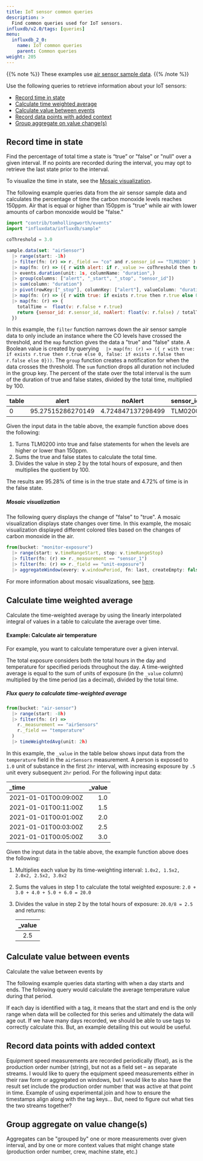 ```yaml
---
title: IoT sensor common queries
description: >
  Find common queries used for IoT sensors.
influxdb/v2.0/tags: [queries]
menu:
  influxdb_2_0:
    name: IoT common queries
    parent: Common queries
weight: 205
---
```


{{% note %}}
These examples use [air sensor sample data](/influxdb/v2.0/reference/sample-data/#air-sensor-sample-data).
{{% /note %}}

Use the following queries to retrieve information about your IoT sensors:
- [Record time in state](#record-time-in-state)
- [Calculate time weighted average](#calculate-time-weighted-average)
- [Calculate value between events](#calculate-value-between-events)
- [Record data points with added context](#record-data-points-with-added-context)
- [Group aggregate on value change(s)](#group-aggregate-on-value-changes)

## Record time in state

Find the percentage of total time a state is “true” or "false" or "null" over a given interval. If no points are recorded during the interval, you may opt to retrieve the last state prior to the interval.

To visualize the time in state, see the [Mosaic visualization](#mosaic-visualization).

The following example queries data from the air sensor sample data and calculates the percentage of time the carbon monoxide levels reaches 150ppm. Air that is equal or higher than 150ppm is "true" while air with lower amounts of carbon monoxide would be "false." 

```js
import "contrib/tomhollingworth/events"
import "influxdata/influxdb/sample"

coThreshold = 3.0

sample.data(set: "airSensor")
  |> range(start: -1h)
  |> filter(fn: (r) => r._field == "co" and r.sensor_id == "TLM0200" )
  |> map(fn: (r) => ({ r with alert: if r._value >= coThreshold then true else false }))
  |> events.duration(unit: 1s, columnName: "duration",)
  |> group(columns: ["alert", "_start", "_stop", "sensor_id"])
  |> sum(column: "duration")
  |> pivot(rowKey:["_stop"], columnKey: ["alert"], valueColumn: "duration")
  |> map(fn: (r) => ({ r with true: if exists r.true then r.true else 0, false: if exists r.false then r.false else 0}))
  |> map(fn: (r) => { 
    totalTime =  float(v: r.false + r.true)
    return {sensor_id: r.sensor_id, noAlert: float(v: r.false) / totalTime * 100.0 , alert: float(v: r.true) / totalTime * 100.0 }
  })
```

In this example, the `filter` function narrows down the air sensor sample data to only include an instance where the CO levels have crossed the threshold, and the `map` function gives the data a "true" and "false" state. A Boolean value is created by querying `  |> map(fn: (r) => ({ r with true: if exists r.true then r.true else 0, false: if exists r.false then r.false else 0}))`. 
The `group` function creates a notification for when the data crosses the threshold. 
The `sum` function drops all duration not included in the group key. 
The percent of the state over the total interval is the sum of the duration of true and false states, divided by the total time, multiplied by 100. 

| table | alert             | noAlert           | sensor_id |
| ----- | ----------------- | ----------------- | --------- |
| 0     | 95.27515286270149 | 4.724847137298499 | TLM0200   |

Given the input data in the table above, the example function above does the following:

1. Turns TLM0200 into true and false statements for when the levels are higher or lower than 150ppm. 
2. Sums the true and false states to calculate the total time.
3. Divides the value in step 2 by the total hours of exposure, and then multiplies the quotient by 100.

The results are 95.28% of time is in the true state and 4.72% of time is in the false state.

##### Mosaic visualization 

The following query displays the change of "false" to "true". A mosaic visualization displays state changes over time. In this example, the mosaic visualization displayed different colored tiles based on the changes of carbon monoxide in the air. 

```js
from(bucket: "monitor-exposure")
  |> range(start: v.timeRangeStart, stop: v.timeRangeStop)
  |> filter(fn: (r) => r._measurement == "sensor_1")
  |> filter(fn: (r) => r._field == "unit-exposure")
  |> aggregateWindow(every: v.windowPeriod, fn: last, createEmpty: false)
```

For more information about mosaic visualizations, see [here](/influxdb/cloud/visualize-data/visualization-types/mosaic/). 

## Calculate time weighted average

Calculate the time-weighted average by using the linearly interpolated integral of values in a table to calculate the average over time.

#### Example: Calculate air temperature 

For example, you want to calculate temperature over a given interval.  

The total exposure considers both the total hours in the day and temperature for specified periods throughout the day. A time-weighted average is equal to the sum of units of exposure (in the `_value` column) multiplied by the time period (as a decimal), divided by the total time.

##### Flux query to calculate time-weighted average

```js
from(bucket: "air-sensor")
  |> range(start: -8h)
  |> filter(fn: (r) =>
    r._measurement == "airSensors"
    r._field == "temperature"
  )
  |> timeWeightedAvg(unit: 2h)
```

In this example, the `_value` in the table below shows input data from the `temperature` field in the `airSensors` measurement. A person is exposed to `1.0` unit of substance in the first `2hr` interval, with increasing exposure by `.5` unit every subsequent `2hr` period. For the following input data:

| _time                | _value |
|:-----                | ------:|
| 2021-01-01T00:09:00Z | 1.0    |
| 2021-01-01T00:11:00Z | 1.5    |
| 2021-01-01T00:01:00Z | 2.0    |
| 2021-01-01T00:03:00Z | 2.5    |
| 2021-01-01T00:05:00Z | 3.0    |

Given the input data in the table above, the example function above does the following:

1. Multiplies each value by its time-weighting interval: `1.0x2, 1.5x2, 2.0x2, 2.5x2, 3.0x2`
2. Sums the values in step 1 to calculate the total weighted exposure: `2.0 + 3.0 + 4.0 + 5.0 + 6.0 = 20.0`
3. Divides the value in step 2 by the total hours of exposure: `20.0/8 = 2.5` and returns:

   | _value |
   | :----: |
   |  2.5   |

## Calculate value between events

Calculate the value between events by 

The following example queries data starting with when a day starts and ends. The following query would calculate the average temperature value during that period.

If each day is identified with a tag, it means that the start and end is the only range when data will be collected for this series and ultimately the data will age out. If we have many days recorded, we should be able to use tags to correctly calculate this. But, an example detailing this out would be useful.

## Record data points with added context

Equipment speed measurements are recorded periodically (float), as is the production order number (string), but not as a field set – as separate streams. I would like to query the equipment speed measurements either in their raw form or aggregated on windows, but I would like to also have the result set include the production order number that was active at that point in time. Example of using experimental.join and how to ensure the timestamps align along with the tag keys... But, need to figure out what ties the two streams together?

## Group aggregate on value change(s)

Aggregates can be "grouped by" one or more measurements over given interval, and by one or more context values that might change state (production order number, crew, machine state, etc.)